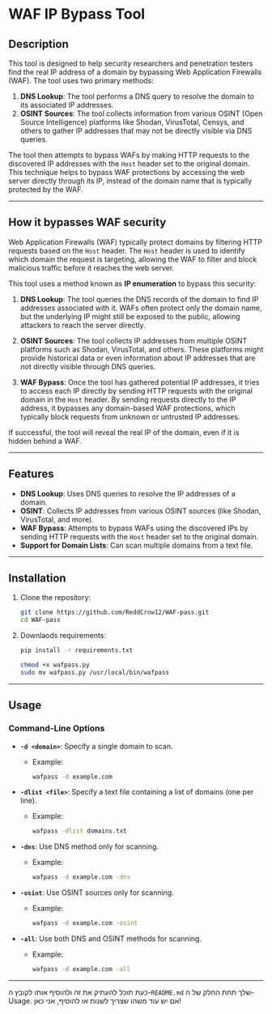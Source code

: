 # WAF IP Bypass Tool

## Description

This tool is designed to help security researchers and penetration testers find the real IP address of a domain by bypassing Web Application Firewalls (WAF). The tool uses two primary methods:

1. **DNS Lookup**: The tool performs a DNS query to resolve the domain to its associated IP addresses.
2. **OSINT Sources**: The tool collects information from various OSINT (Open Source Intelligence) platforms like Shodan, VirusTotal, Censys, and others to gather IP addresses that may not be directly visible via DNS queries.

The tool then attempts to bypass WAFs by making HTTP requests to the discovered IP addresses with the `Host` header set to the original domain. This technique helps to bypass WAF protections by accessing the web server directly through its IP, instead of the domain name that is typically protected by the WAF.

---

## How it bypasses WAF security

Web Application Firewalls (WAF) typically protect domains by filtering HTTP requests based on the `Host` header. The `Host` header is used to identify which domain the request is targeting, allowing the WAF to filter and block malicious traffic before it reaches the web server.

This tool uses a method known as **IP enumeration** to bypass this security:

1. **DNS Lookup**: The tool queries the DNS records of the domain to find IP addresses associated with it. WAFs often protect only the domain name, but the underlying IP might still be exposed to the public, allowing attackers to reach the server directly.

2. **OSINT Sources**: The tool collects IP addresses from multiple OSINT platforms such as Shodan, VirusTotal, and others. These platforms might provide historical data or even information about IP addresses that are not directly visible through DNS queries.

3. **WAF Bypass**: Once the tool has gathered potential IP addresses, it tries to access each IP directly by sending HTTP requests with the original domain in the `Host` header. By sending requests directly to the IP address, it bypasses any domain-based WAF protections, which typically block requests from unknown or untrusted IP addresses.

If successful, the tool will reveal the real IP of the domain, even if it is hidden behind a WAF.

---

## Features

- **DNS Lookup**: Uses DNS queries to resolve the IP addresses of a domain.
- **OSINT**: Collects IP addresses from various OSINT sources (like Shodan, VirusTotal, and more).
- **WAF Bypass**: Attempts to bypass WAFs using the discovered IPs by sending HTTP requests with the `Host` header set to the original domain.
- **Support for Domain Lists**: Can scan multiple domains from a text file.

---

## Installation

1. Clone the repository:

   ```bash
   git clone https://github.com/ReddCrow12/WAF-pass.git
   cd WAF-pass
2. Downlaods requirements:
   
   ```bash
   pip install -r requirements.txt

   chmod +x wafpass.py
   sudo mv wafpass.py /usr/local/bin/wafpass

---

## Usage
### Command-Line Options

- **`-d <domain>`**: Specify a single domain to scan.
  - Example:
    ```bash
    wafpass -d example.com 
    ```

- **`-dlist <file>`**: Specify a text file containing a list of domains (one per line).
  - Example:
    ```bash
    wafpass -dlist domains.txt
    ```

- **`-dns`**: Use DNS method only for scanning.
  - Example:
    ```bash
    wafpass -d example.com -dns
    ```

- **`-osint`**: Use OSINT sources only for scanning.
  - Example:
    ```bash
    wafpass -d example.com -osint
    ```

- **`-all`**: Use both DNS and OSINT methods for scanning.
  - Example:
    ```bash
    wafpass -d example.com -all
    ```

---

כעת תוכל להעתיק את זה ולהוסיף אותו לקובץ ה-`README.md` שלך תחת החלק של ה-Usage. אם יש עוד משהו שצריך לשנות או להוסיף, אני כאן!
